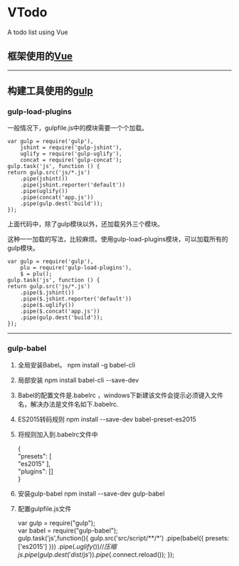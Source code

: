# VTodo
A todo list using Vue


## 框架使用的[Vue](https://cn.vuejs.org/v2/guide/)
---------------------------------------
## 构建工具使用的[gulp](https://www.gulpjs.com.cn/)

### gulp-load-plugins
一般情况下，gulpfile.js中的模块需要一个个加载。

    var gulp = require('gulp'),
        jshint = require('gulp-jshint'),
        uglify = require('gulp-uglify'),
        concat = require('gulp-concat');
    gulp.task('js', function () {
    return gulp.src('js/*.js')
        .pipe(jshint())
        .pipe(jshint.reporter('default'))
        .pipe(uglify())
        .pipe(concat('app.js'))
        .pipe(gulp.dest('build'));
    });


上面代码中，除了gulp模块以外，还加载另外三个模块。

这种一一加载的写法，比较麻烦。使用gulp-load-plugins模块，可以加载所有的gulp模块。

    var gulp = require('gulp'),
        plu = require('gulp-load-plugins'),
        $ = plu();
    gulp.task('js', function () {
    return gulp.src('js/*.js')
        .pipe($.jshint())
        .pipe($.jshint.reporter('default'))
        .pipe($.uglify())
        .pipe($.concat('app.js'))
        .pipe(gulp.dest('build'));
    });

---------------------------------------

### gulp-babel
1. 全局安装Babel。
npm install -g babel-cli  

2. 局部安装
npm install babel-cli --save-dev  

3. Babel的配置文件是.babelrc ，windows下新建该文件会提示必须键入文件名，解决办法是文件名如下.babelrc.

4. ES2015转码规则
  npm install --save-dev babel-preset-es2015

5. 将规则加入到.babelrc文件中    

    {  
        "presets": [  
            "es2015" 
        ],  
        "plugins": []  
    }  


6. 安装gulp-babel
npm install --save-dev gulp-babel
  
7. 配置gulpfile.js文件

    var gulp = require("gulp");  
    var babel = require("gulp-babel");  
    gulp.task('js',function(){
        gulp.src('src/script/**/*')
        .pipe(babel({
            presets: ['es2015']
        }))
        .pipe($.uglify())//压缩js
        .pipe(gulp.dest('dist/js'))
        .pipe($.connect.reload());
    });

